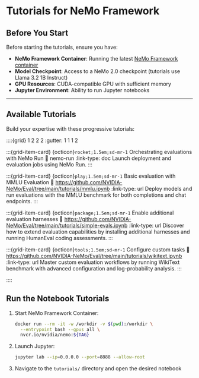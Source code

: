 
# Tutorials for NeMo Framework

## Before You Start

Before starting the tutorials, ensure you have:

- **NeMo Framework Container**: Running the latest [NeMo Framework container](https://catalog.ngc.nvidia.com/orgs/nvidia/containers/nemo)
- **Model Checkpoint**: Access to a NeMo 2.0 checkpoint (tutorials use Llama 3.2 1B Instruct)
- **GPU Resources**: CUDA-compatible GPU with sufficient memory
- **Jupyter Environment**: Ability to run Jupyter notebooks

---

## Available Tutorials

Build your expertise with these progressive tutorials:

::::{grid} 1 2 2 2
:gutter: 1 1 1 2

:::{grid-item-card} {octicon}`rocket;1.5em;sd-mr-1` Orchestrating evaluations with NeMo Run
:link: nemo-run
:link-type: doc
Launch deployment and evaluation jobs using NeMo Run.
:::

:::{grid-item-card} {octicon}`play;1.5em;sd-mr-1` Basic evaluation with MMLU Evaluation
:link: https://github.com/NVIDIA-NeMo/Eval/tree/main/tutorials/mmlu.ipynb
:link-type: url
Deploy models and run evaluations with the MMLU benchmark for both completions and chat endpoints.
:::

:::{grid-item-card} {octicon}`package;1.5em;sd-mr-1` Enable additional evaluation harnesses
:link: https://github.com/NVIDIA-NeMo/Eval/tree/main/tutorials/simple-evals.ipynb
:link-type: url
Discover how to extend evaluation capabilities by installing additional harnesses and running HumanEval coding assessments.
:::

:::{grid-item-card} {octicon}`tools;1.5em;sd-mr-1` Configure custom tasks
:link: https://github.com/NVIDIA-NeMo/Eval/tree/main/tutorials/wikitext.ipynb
:link-type: url
Master custom evaluation workflows by running WikiText benchmark with advanced configuration and log-probability analysis.
:::


::::

## Run the Notebook Tutorials

1. Start NeMo Framework Container:
   ```bash
   docker run --rm -it -w /workdir -v $(pwd):/workdir \
     --entrypoint bash --gpus all \
     nvcr.io/nvidia/nemo:${TAG}
   ```

2. Launch Jupyter:
   ```bash
   jupyter lab --ip=0.0.0.0 --port=8888 --allow-root
   ```

3. Navigate to the `tutorials/` directory and open the desired notebook
